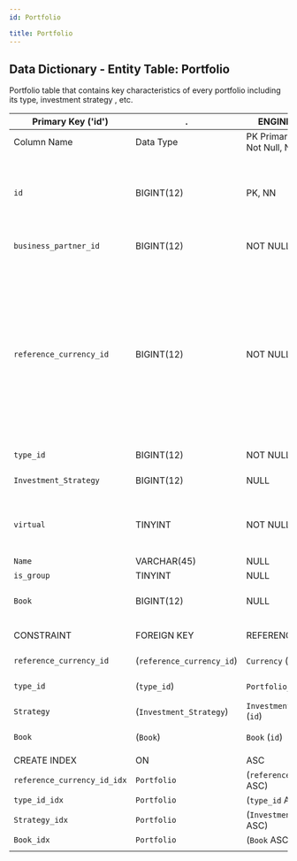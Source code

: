 ```yaml
---
id: Portfolio

title: Portfolio
---
```


## Data Dictionary - Entity Table: Portfolio
	
Portfolio table that contains key characteristics of every portfolio including its type, investment strategy , etc.

| Primary Key ('id')|.|ENGINE = InnoDB|.|.|
|---|---|---|---|---|
|Column Name|Data Type|PK Primary Key, NN-Not Null, Null|Example|Comments|
||
|`id`|BIGINT(12)|PK, NN|1|PrimaryKey-ID, Not Null (auto creates) Contains the Unique Portfolio ID|
|`business_partner_id`|BIGINT(12)|NOT NULL|1|Related BP ID (business partner)|
|`reference_currency_id`|BIGINT(12)|NOT NULL|1|Reference currency id: portfolio performance (accounting of gains and losses) is measured in reference currency. If investment currency is different from reference one, then currency risk arises|
|`type_id`|BIGINT(12)|NOT NULL|1|`Type of the portfolio`|
|`Investment_Strategy`|BIGINT(12)|NULL|1|`Portfolio investment strategy`|
|`virtual`|TINYINT|NOT NULL|0|(Mandatory)`Real or virtual portfolio. See table portfolio type for more details`|
|`Name`|VARCHAR(45)|NULL|WAM.1655|Portfolio name|
|`is_group`|TINYINT|NULL|0|.|
|`Book`|BIGINT(12)|NULL|1|Book to which portfolio belongs|
||
|CONSTRAINT|FOREIGN KEY|REFERENCES|ON DELETE|ON UPDATE|
|`reference_currency_id`|(`reference_currency_id`)|`Currency` (`id`)| NO ACTION|NO ACTION|
|`type_id`|(`type_id`)|`Portfolio_Type` (`id`)| NO ACTION|NO ACTION|
|`Strategy`|(`Investment_Strategy`)|`Investment_Strategy` (`id`)| NO ACTION|NO ACTION|
|`Book`|(`Book`)|`Book` (`id`)| NO ACTION|NO ACTION|
||
|CREATE INDEX|ON|ASC|VISABLE|.|
|`reference_currency_id_idx`|`Portfolio`|(`reference_currency_id` ASC) | VISIBLE|.|
|`type_id_idx`|`Portfolio`|(`type_id` ASC) | VISIBLE|.|
|`Strategy_idx`|`Portfolio`|(`Investment_Strategy` ASC) | VISIBLE|.| 
|`Book_idx`|`Portfolio`|(`Book` ASC)| VISIBLE|.|  
||
